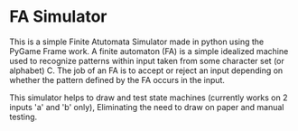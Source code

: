 # FA Simulator
This is a simple Finite Atutomata Simulator made in python using the PyGame Frame work.
A finite automaton (FA) is a simple idealized machine used to recognize patterns within input taken from some character set (or alphabet) C. The job of an FA is to accept or reject an input depending on whether the pattern defined by the FA occurs in the input.

This simulator helps to draw and test state machines (currently works on 2 inputs 'a' and 'b' only), Eliminating the need to draw on paper and manual testing.
